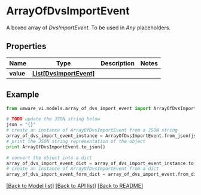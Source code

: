# ArrayOfDvsImportEvent

A boxed array of *DvsImportEvent*. To be used in *Any* placeholders. 

## Properties
Name | Type | Description | Notes
------------ | ------------- | ------------- | -------------
**value** | [**List[DvsImportEvent]**](DvsImportEvent.md) |  | 

## Example

```python
from vmware_vi.models.array_of_dvs_import_event import ArrayOfDvsImportEvent

# TODO update the JSON string below
json = "{}"
# create an instance of ArrayOfDvsImportEvent from a JSON string
array_of_dvs_import_event_instance = ArrayOfDvsImportEvent.from_json(json)
# print the JSON string representation of the object
print ArrayOfDvsImportEvent.to_json()

# convert the object into a dict
array_of_dvs_import_event_dict = array_of_dvs_import_event_instance.to_dict()
# create an instance of ArrayOfDvsImportEvent from a dict
array_of_dvs_import_event_form_dict = array_of_dvs_import_event.from_dict(array_of_dvs_import_event_dict)
```
[[Back to Model list]](../README.md#documentation-for-models) [[Back to API list]](../README.md#documentation-for-api-endpoints) [[Back to README]](../README.md)



